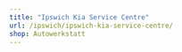 ```yaml
---
title: "Ipswich Kia Service Centre"
url: /ipswich/ipswich-kia-service-centre/
shop: Autowerkstatt
---
```

